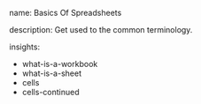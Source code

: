 name: Basics Of Spreadsheets

description: Get used to the common terminology.

insights:
  - what-is-a-workbook
  - what-is-a-sheet
  - cells
  - cells-continued